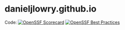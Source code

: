 # danieljlowry.github.io

Code: [![OpenSSF Scorecard](https://api.securityscorecards.dev/projects/github.com/danieljlowry/danieljlowry.github.io/badge)](https://securityscorecards.dev/viewer/?uri=github.com/{owner}/{repo})
[![OpenSSF Best Practices](https://www.bestpractices.dev/projects/8556/badge)](https://www.bestpractices.dev/projects/8556)

